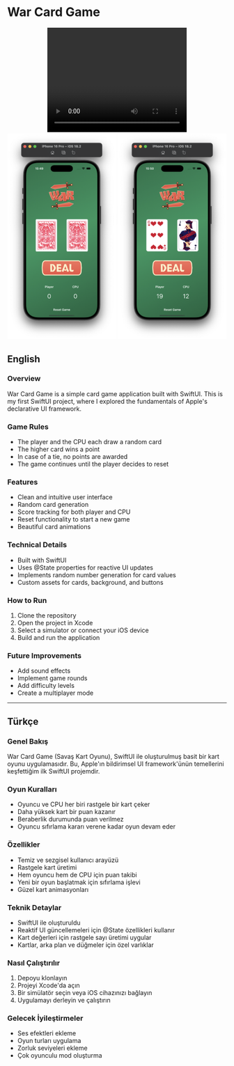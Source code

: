 # War Card Game

<!-- Video and Screenshots Section -->
<div align="center">
  <video width="320" height="240" controls>
    <source src="simulator_recording.mov" type="video/quicktime">
    Your browser does not support the video tag.
  </video>
  <img src="screenshot1.png" alt="Game Screenshot 1" width="250"/>
  <img src="screenshot2.png" alt="Game Screenshot 2" width="250"/>
</div>

## English

### Overview
War Card Game is a simple card game application built with SwiftUI. This is my first SwiftUI project, where I explored the fundamentals of Apple's declarative UI framework.

### Game Rules
- The player and the CPU each draw a random card
- The higher card wins a point
- In case of a tie, no points are awarded
- The game continues until the player decides to reset

### Features
- Clean and intuitive user interface
- Random card generation
- Score tracking for both player and CPU
- Reset functionality to start a new game
- Beautiful card animations

### Technical Details
- Built with SwiftUI
- Uses @State properties for reactive UI updates
- Implements random number generation for card values
- Custom assets for cards, background, and buttons

### How to Run
1. Clone the repository
2. Open the project in Xcode
3. Select a simulator or connect your iOS device
4. Build and run the application

### Future Improvements
- Add sound effects
- Implement game rounds
- Add difficulty levels
- Create a multiplayer mode

---

## Türkçe

### Genel Bakış
War Card Game (Savaş Kart Oyunu), SwiftUI ile oluşturulmuş basit bir kart oyunu uygulamasıdır. Bu, Apple'ın bildirimsel UI framework'ünün temellerini keşfettiğim ilk SwiftUI projemdir.

### Oyun Kuralları
- Oyuncu ve CPU her biri rastgele bir kart çeker
- Daha yüksek kart bir puan kazanır
- Beraberlik durumunda puan verilmez
- Oyuncu sıfırlama kararı verene kadar oyun devam eder

### Özellikler
- Temiz ve sezgisel kullanıcı arayüzü
- Rastgele kart üretimi
- Hem oyuncu hem de CPU için puan takibi
- Yeni bir oyun başlatmak için sıfırlama işlevi
- Güzel kart animasyonları

### Teknik Detaylar
- SwiftUI ile oluşturuldu
- Reaktif UI güncellemeleri için @State özellikleri kullanır
- Kart değerleri için rastgele sayı üretimi uygular
- Kartlar, arka plan ve düğmeler için özel varlıklar

### Nasıl Çalıştırılır
1. Depoyu klonlayın
2. Projeyi Xcode'da açın
3. Bir simülatör seçin veya iOS cihazınızı bağlayın
4. Uygulamayı derleyin ve çalıştırın

### Gelecek İyileştirmeler
- Ses efektleri ekleme
- Oyun turları uygulama
- Zorluk seviyeleri ekleme
- Çok oyunculu mod oluşturma 